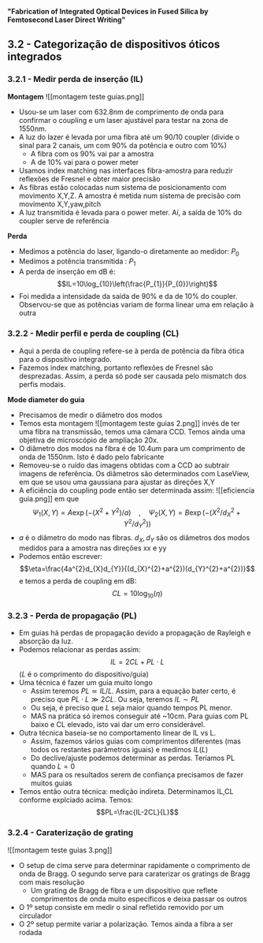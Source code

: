 **"Fabrication of Integrated Optical Devices in Fused Silica by Femtosecond Laser Direct Writing"**
## 3.2 - Categorização de dispositivos óticos integrados
### 3.2.1 - Medir perda de inserção (IL)
**Montagem**
![[montagem teste guias.png]]
- Usou-se um laser com 632.8nm de comprimento de onda para confirmar o coupling e um laser ajustável para testar na zona de 1550nm.
- A luz do lazer é levada por uma fibra até um 90/10 coupler (divide o sinal para 2 canais, um com 90% da potência e outro com 10%)
    - A fibra com os 90% vai par a amostra
    - A de 10% vai para o power meter
- Usamos index matching nas interfaces fibra-amostra para reduzir reflexões de Fresnel e obter maior precisão
- As fibras estão colocadas num sistema de posicionamento com movimento X,Y,Z. A amostra  é metida num sistema de precisão com movimento X,Y,yaw,pitch
- A luz transmitida é levada para o power meter. Aí, a saída de 10% do coupler serve de referência

**Perda**
- Medimos a potência do laser, ligando-o diretamente ao medidor: $P_{0}$
- Medimos a potência transmitida : $P_{1}$
- A perda de inserção em dB é:
$$IL=10\log_{10}\left(\frac{P_{1}}{P_{0}}\right)$$
- Foi medida a intensidade da saída de 90% e da de 10% do coupler. Observou-se que as potências variam de forma linear uma em relação à outra

### 3.2.2 - Medir perfil e perda de coupling (CL)
- Aqui a perda de coupling refere-se à perda de potência da fibra ótica para o dispositivo integrado.
- Fazemos index matching, portanto reflexões de Fresnel são desprezadas. Assim, a perda só pode ser causada pelo mismatch dos perfis modais.

**Mode diameter do guia**
- Precisamos de medir o diâmetro dos modos
- Temos esta montagem
![[montagem teste guias 2.png]]
invés de ter uma fibra na transmissão, temos uma câmara CCD. Temos ainda uma objetiva de microscópio de ampliação 20x.
- O diâmetro dos modos na fibra é de 10.4um para um comprimento de onda de 1550nm. Isto é dado pelo fabricante
- Removeu-se o ruído das imagens obtidas com a CCD ao subtrair imagens de referência. Os diâmetros são determinados com LaseView, em que se usou uma gaussiana para ajustar as direções X,Y
- A eficiência do coupling pode então ser determinada assim:
![[eficiencia guia.png]]
em que $$\Psi_{1}(X,Y)=A\exp (-(X^{2}+Y^{2})/a)~~~~,~~~~\Psi_{2}(X,Y)=B\exp(-(X^{2}/d_{X}^{2}+Y^{2}/d_{Y}^{2}))$$
- $a$ é o diâmetro do modo nas fibras. $d_{X},d_{Y}$ são os diâmetros dos modos medidos para a amostra nas direções xx e yy
- Podemos então escrever:
$$\eta=\frac{4a^{2}d_{X}d_{Y}}{(d_{X}^{2}+a^{2})(d_{Y}^{2}+a^{2})}$$
e temos a perda de coupling em dB:
$$CL=10\log_{10}(\eta)$$

### 3.2.3 - Perda de propagação (PL)
- Em guias há perdas de propagação devido a propagação de Rayleigh e absorção da luz.
- Podemos relacionar as perdas assim:
$$IL=2CL + PL \cdot L$$
($L$ é o comprimento do dispositivo/guia)
- Uma técnica é fazer um guia muito longo
    - Assim teremos $PL\simeq IL/L$. Assim, para a equação bater certo, é preciso que $PL\cdot L\gg 2CL$. Ou seja, teremos $IL\sim PL$
    - Ou seja, é preciso que $L$ seja maior quando tempos PL menor.
    - MAS na prática só iremos conseguir até ~10cm. Para guias com PL baixo e CL elevado, isto vai dar um erro considerável.
- Outra técnica baseia-se no comportamento linear de IL vs L. 
    - Assim, fazemos vários guias com comprimentos diferentes (mas todos os restantes parâmetros iguais) e medimos $IL(L)$
    - Do declive/ajuste podemos determinar as perdas. Teríamos PL quando $L=0$
    - MAS para os resultados serem de confiança precisamos de fazer muitos guias
- Temos então outra técnica: medição indireta. Determinamos IL,CL conforme explciado acima. Temos: $$PL=\frac{IL-2CL}{L}$$

### 3.2.4 - Caraterização de grating
![[montagem teste guias 3.png]]
- O setup de cima serve para determinar rapidamente o comprimento de onda de Bragg. O segundo serve para caraterizar os gratings de Bragg com mais resolução
    - Um grating de Bragg de fibra e um dispositivo que reflete comprimentos de onda muito específicos e deixa passar os outros
- O 1º setup consiste em medir o sinal refletido removido por um circulador
- O 2º setup permite variar a polarização. Temos ainda a fibra a ser rodada